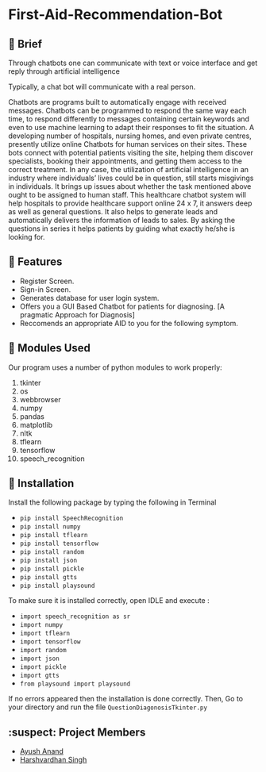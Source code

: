 # First-Aid-Recommendation-Bot



## :page_with_curl: Brief
Through chatbots one can communicate with text or voice interface and get reply through artificial intelligence

Typically, a chat bot will communicate with a real person. 


Chatbots are programs built to automatically engage with received messages. Chatbots can be programmed to respond the same way each time, to respond differently to messages containing certain keywords and even to use machine learning to adapt their responses to fit the situation. 
A developing number of hospitals, nursing homes, and even private centres, presently utilize online Chatbots for human services on their sites. These bots connect with potential patients visiting the site, helping them discover specialists, booking their appointments, and getting them access to the correct treatment. 
In any case, the utilization of artificial intelligence in an industry where individuals’ lives could be in question, still starts misgivings in individuals. It brings up issues about whether the task mentioned above ought to be assigned to human staff. This healthcare chatbot system will help hospitals to provide healthcare support online 24 x 7, it answers deep as well as general questions. It also helps to generate leads and automatically delivers the information of leads to sales. By asking the questions in series it helps patients by guiding what exactly he/she is looking for. 

## :card_index: Features
- Register Screen.
- Sign-in Screen.
- Generates database for user login system.
- Offers you a GUI Based Chatbot for patients for diagnosing. [A pragmatic Approach for Diagnosis]
- Reccomends an appropriate AID to you for the following symptom.

## :scroll: Modules Used
Our	program	uses	a	number	of	python	modules	to	work	properly:

1. tkinter 
1. os
1. webbrowser
1. numpy
1. pandas
1. matplotlib
2. nltk
3. tflearn
4. tensorflow
5. speech_recognition

## :white_square_button: Installation 
Install the following package by typing the following in Terminal

- `pip install SpeechRecognition`
- `pip install numpy`
- `pip install tflearn`
- `pip install tensorflow`
- `pip install random`
- `pip install json`
- `pip install pickle`
- `pip install gtts`
- `pip install playsound`

To make sure it is installed correctly, open IDLE and execute :

- `import speech_recognition as sr`
- `import numpy`
- `import tflearn`
- `import tensorflow`
- `import random`
- `import json`
- `import pickle`
- `import gtts`
- `from playsound import playsound`

If no errors appeared then the installation is done correctly.
Then, Go to your directory and run the file `QuestionDiagonosisTkinter.py`


## :suspect: Project Members

- [Ayush Anand](https://github.com/Ayushsunny)
- [Harshvardhan Singh](https://github.com/lawful02)
